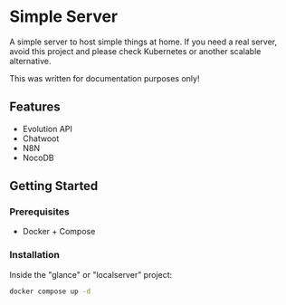 # Simple Server

A simple server to host simple things at home. If you need a real
server, avoid this project and please check Kubernetes or another
scalable alternative.

This was written for documentation purposes only!

## Features

- Evolution API
- Chatwoot
- N8N
- NocoDB

## Getting Started

### Prerequisites

- Docker + Compose

### Installation

Inside the "glance" or "localserver" project:

```bash
docker compose up -d
```
